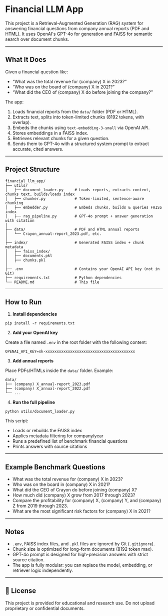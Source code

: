 ﻿# Financial LLM App

This project is a Retrieval-Augmented Generation (RAG) system for answering financial questions from company annual reports (PDF and HTML). It uses OpenAI's GPT-4o for generation and FAISS for semantic search over document chunks.

---

## What It Does

Given a financial question like:

- “What was the total revenue for (company) X in 2023?”
- “Who was on the board of (company) X in 2021?”
- “What did the CEO of (company) X do before joining the company?”

The app:

1. Loads financial reports from the `data/` folder (PDF or HTML).
2. Extracts text, splits into token-limited chunks (8192 tokens, with overlap).
3. Embeds the chunks using `text-embedding-3-small` via OpenAI API.
4. Stores embeddings in a FAISS index.
5. Retrieves relevant chunks for a given question.
6. Sends them to GPT-4o with a structured system prompt to extract accurate, cited answers.

---

## Project Structure

```
financial_llm_app/
├── utils/
│   ├── document_loader.py     # Loads reports, extracts content, chunks text, builds/loads index
│   ├── chunker.py             # Token-limited, sentence-aware chunking
│   ├── embedder.py            # Embeds chunks, builds & queries FAISS index
│   ├── rag_pipeline.py        # GPT-4o prompt + answer generation with citation
│
├── data/                      # PDF and HTML annual reports
│   └── Crayon_annual-report_2023.pdf, etc.
│
├── index/                     # Generated FAISS index + chunk metadata
│   ├── faiss_index/
│   ├── documents.pkl
│   ├── chunks.pkl
│
├── .env                       # Contains your OpenAI API key (not in Git)
├── requirements.txt           # Python dependencies
└── README.md                  # This file
```

---

## How to Run

1. **Install dependencies**

```
pip install -r requirements.txt
```

2. **Add your OpenAI key**

Create a file named `.env` in the root folder with the following content:

```
OPENAI_API_KEY=sk-xxxxxxxxxxxxxxxxxxxxxxxxxxxxxxxxxxxxxxxx
```

3. **Add annual reports**

Place PDFs/HTMLs inside the `data/` folder. Example:

```
data/
├── (company) X_annual-report_2023.pdf
├── (company) X_annual-report_2022.pdf
└── ...
```

4. **Run the full pipeline**

```
python utils/document_loader.py
```

This script:
- Loads or rebuilds the FAISS index
- Applies metadata filtering for company/year
- Runs a predefined list of benchmark financial questions
- Prints answers with source citations

---

## Example Benchmark Questions

- What was the total revenue for (company) X in 2023?
- Who was on the board in (company) X in 2021?
- What did the CEO of Crayon do before joining (company) X?
- How much did (company) X grow from 2017 through 2023?
- Compare the profitability for (company) X, (company) Y, and (company) Z from 2019 through 2023.
- What are the most significant risk factors for (company) X in 2021?

---

## Notes

- `.env`, FAISS index files, and `.pkl` files are ignored by Git (`.gitignore`).
- Chunk size is optimized for long-form documents (8192 token max).
- GPT-4o prompt is designed for high-precision answers with strict source citation.
- The app is fully modular: you can replace the model, embedding, or retriever logic independently.

---

## 📄 License

This project is provided for educational and research use. Do not upload proprietary or confidential documents.

